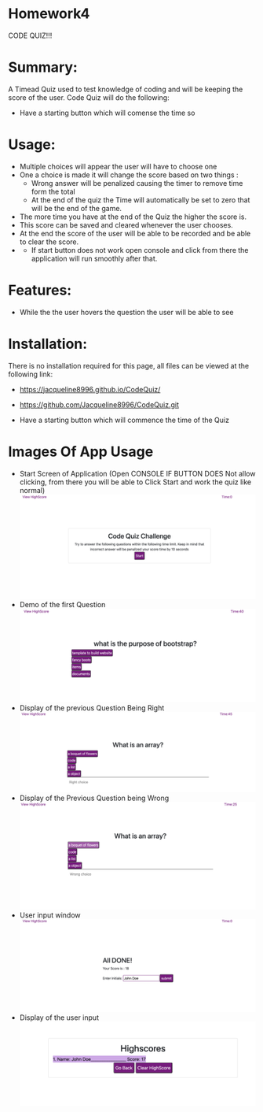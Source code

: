 # Homework4
CODE QUIZ!!!

# Summary:
A Timead Quiz used to test knowledge of coding and will be keeping the score of the user. 
Code Quiz will do the following: 
* Have a starting button which will comense the time so

# Usage:
* Multiple choices will appear the user will have to choose one 
* One a choice is made it will change the score based on two things : 
	* Wrong answer will be penalized causing the timer to remove time form the total 
    *  At the end of the quiz the Time will automatically be set to zero that will  be the end of the game. 
* The more time you have at the end of the Quiz the higher the score is.
* This score can be saved and cleared whenever the user chooses. 
* At the end the score of the user will be able to be recorded and be able to clear the score.
* * If start button does not work open console and click from there the application will run smoothly after that.



# Features:
*  While the the user hovers the question the user will be able to see
 
# Installation:
  There is no installation required for this page, all files can be viewed at the following link:
* https://jacqueline8996.github.io/CodeQuiz/
* https://github.com/Jacqueline8996/CodeQuiz.git

* Have a starting button which will commence the time of the Quiz
 
# Images Of App Usage 
* Start Screen of Application (Open CONSOLE IF BUTTON DOES Not allow clicking, from there you will be able to Click Start and work the quiz like normal)
![alt text](asset/Demo_Photos/Quiz_Start.png)
* Demo of the first Question 
![alt text](asset/Demo_Photos/Q1.png)
* Display of the previous Question Being Right 
![alt text](asset/Demo_Photos/RightChoice.png)
* Display of the Previous Question being Wrong 
![alt text](asset/Demo_Photos/WrongQuizanswer.png)
* User input window 
![alt text](asset/Demo_Photos/User_input.png)
* Display of the user input 
![alt text](asset/Demo_Photos/HighscoreScreen.png)
